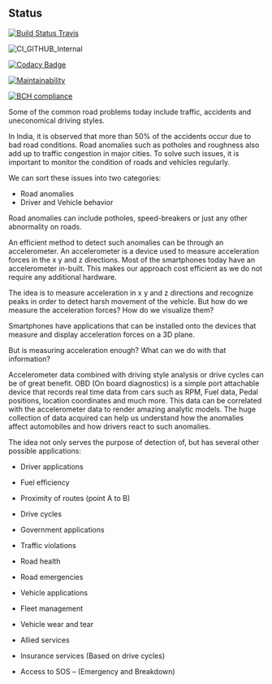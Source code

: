 ## Status

[![Build Status Travis](https://travis-ci.org/prithvisekhar/VehicalDiagnosticAlgo.svg?branch=master)](https://travis-ci.org/prithvisekhar/VehicalDiagnosticAlgo) 

![CI_GITHUB_Internal](https://github.com/prithvisekhar/VehicalDiagnosticAlgo/workflows/CI/badge.svg)

[![Codacy Badge](https://api.codacy.com/project/badge/Grade/850d420d714c4c5a899b0de26e00b09d)](https://www.codacy.com/manual/prithvisekhar/VehicalDiagnosticAlgo?utm_source=github.com&amp;utm_medium=referral&amp;utm_content=prithvisekhar/VehicalDiagnosticAlgo&amp;utm_campaign=Badge_Grade)

[![Maintainability](https://api.codeclimate.com/v1/badges/4fa4a36a9eaf145944ac/maintainability)](https://codeclimate.com/github/prithvisekhar/VehicalDiagnosticAlgo/maintainability)

[![BCH compliance](https://bettercodehub.com/edge/badge/prithvisekhar/VehicalDiagnosticAlgo?branch=master)](https://bettercodehub.com/)

Some of the common road problems today include traffic, accidents and uneconomical driving styles.

In India, it is observed that more than 50% of the accidents occur due to bad road conditions. Road anomalies such as potholes and roughness also add up to traffic congestion in major cities. To solve such issues, it is important to monitor the condition of roads and vehicles regularly.

We can sort these issues into two categories:

-   Road anomalies
-   Driver and Vehicle behavior

Road anomalies can include potholes, speed-breakers or just any other abnormality on roads.

An efficient method to detect such anomalies can be through an accelerometer. An accelerometer is a device used to measure acceleration forces in the x y and z directions. Most of the smartphones today have an accelerometer in-built. This makes our approach cost efficient as we do not require any additional hardware.

The idea is to measure acceleration in x y and z directions and recognize peaks in order to detect harsh movement of the vehicle. But how do we measure the acceleration forces? How do we visualize them?

Smartphones have applications that can be installed onto the devices that measure and display acceleration forces on a 3D plane.

But is measuring acceleration enough? What can we do with that information?

Accelerometer data combined with driving style analysis or drive cycles can be of great benefit. OBD (On board diagnostics) is a simple port attachable device that records real time data from cars such as RPM, Fuel data, Pedal positions, location coordinates and much more. This data can be correlated with the accelerometer data to render amazing analytic models. The huge collection of data acquired can help us understand how the anomalies affect automobiles and how drivers react to such anomalies.

The idea not only serves the purpose of detection of, but has several other possible applications:

-   Driver applications

-   Fuel efficiency
-   Proximity of routes (point A to B)
-   Drive cycles
  
-   Government applications

-   Traffic violations
-   Road health
-   Road emergencies
  
-   Vehicle applications

-   Fleet management
-   Vehicle wear and tear

-   Allied services

-   Insurance services (Based on drive cycles)
-   Access to SOS – (Emergency and Breakdown)

